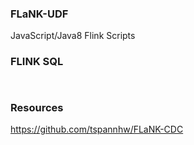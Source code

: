 ### FLaNK-UDF

JavaScript/Java8 Flink Scripts

### FLINK SQL

````


````

### Resources

https://github.com/tspannhw/FLaNK-CDC
